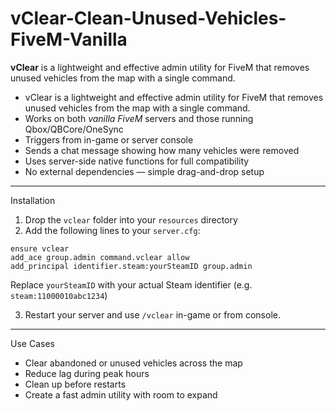 # vClear-Clean-Unused-Vehicles-FiveM-Vanilla
**vClear** is a lightweight and effective admin utility for FiveM that removes unused vehicles from the map with a single command.

- vClear is a lightweight and effective admin utility for FiveM that removes unused vehicles from the map with a single command.
- Works on both *vanilla FiveM* servers and those running Qbox/QBCore/OneSync  
- Triggers from in-game or server console  
- Sends a chat message showing how many vehicles were removed  
- Uses server-side native functions for full compatibility  
- No external dependencies — simple drag-and-drop setup

---

 Installation

1. Drop the `vclear` folder into your `resources` directory  
2. Add the following lines to your `server.cfg`:

```
ensure vclear
add_ace group.admin command.vclear allow
add_principal identifier.steam:yourSteamID group.admin
```

 Replace `yourSteamID` with your actual Steam identifier (e.g. `steam:11000010abc1234`)

3. Restart your server and use `/vclear` in-game or from console.

---

  Use Cases

- Clear abandoned or unused vehicles across the map  
- Reduce lag during peak hours  
- Clean up before restarts  
- Create a fast admin utility with room to expand

